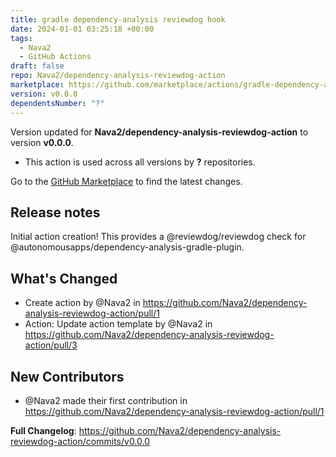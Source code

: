 ```yaml
---
title: gradle dependency-analysis reviewdog hook
date: 2024-01-01 03:25:18 +00:00
tags:
  - Nava2
  - GitHub Actions
draft: false
repo: Nava2/dependency-analysis-reviewdog-action
marketplace: https://github.com/marketplace/actions/gradle-dependency-analysis-reviewdog-hook
version: v0.0.0
dependentsNumber: "?"
---
```



Version updated for **Nava2/dependency-analysis-reviewdog-action** to version **v0.0.0**.
- This action is used across all versions by **?** repositories.

Go to the [GitHub Marketplace](https://github.com/marketplace/actions/gradle-dependency-analysis-reviewdog-hook) to find the latest changes.

## Release notes

Initial action creation! This provides a @reviewdog/reviewdog check for @autonomousapps/dependency-analysis-gradle-plugin.

## What's Changed
* Create action by @Nava2 in https://github.com/Nava2/dependency-analysis-reviewdog-action/pull/1
* Action: Update action template by @Nava2 in https://github.com/Nava2/dependency-analysis-reviewdog-action/pull/3

## New Contributors
* @Nava2 made their first contribution in https://github.com/Nava2/dependency-analysis-reviewdog-action/pull/1

**Full Changelog**: https://github.com/Nava2/dependency-analysis-reviewdog-action/commits/v0.0.0
